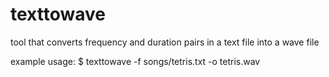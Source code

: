 texttowave
==========

tool that converts frequency and duration pairs in a text file into a wave file

example usage:
$ texttowave -f songs/tetris.txt -o tetris.wav
